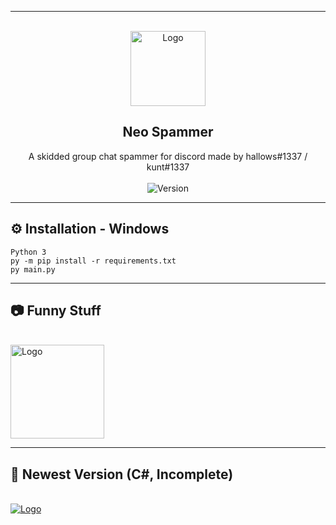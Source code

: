 
---------------------------------------
  
<br/>
<div align="center">
  <a href="https://github.com/HellishEyes/LeakedSRC/tree/main/NeoSpammer">
    <img src="https://cdn.logojoy.com/wp-content/uploads/20210422095037/discord-mascot.png" alt="Logo" width="120" height="120">
  </a>
  
  <h2 align="center">Neo Spammer</h3>

  <p align="center">
    A skidded group chat spammer for discord made by hallows#1337 / kunt#1337
    <br />
    <br />
    <img src="https://img.shields.io/badge/Version-2.0.0-7DCDE3?style=for-the-badge" alt="Version">
  </p>
</div>
  
---------------------------------------

## ⚙️ Installation - Windows

```
Python 3
py -m pip install -r requirements.txt
py main.py
```

---------------------------------------

## 📷 Funny Stuff
<br/>
<div align="left">
  <a href="https://github.com/HellishEyes/LeakedSRC/tree/main/NeoSpammer">
    <img src="https://cdn.discordapp.com/attachments/874845252362571797/915083303822970900/unknown.png" alt="Logo" height="150">
  </a>
</div>

---------------------------------------

## 🤭 Newest Version (C#, Incomplete)
<br/>
<div align="left">
  <a href="https://github.com/HellishEyes/LeakedSRC/tree/main/NeoSpammer">
    <img src="https://user-images.githubusercontent.com/94886856/143952430-2d844df5-8291-4079-a4b7-b59f2bb0cede.png" alt="Logo">
  </a>
</div>
